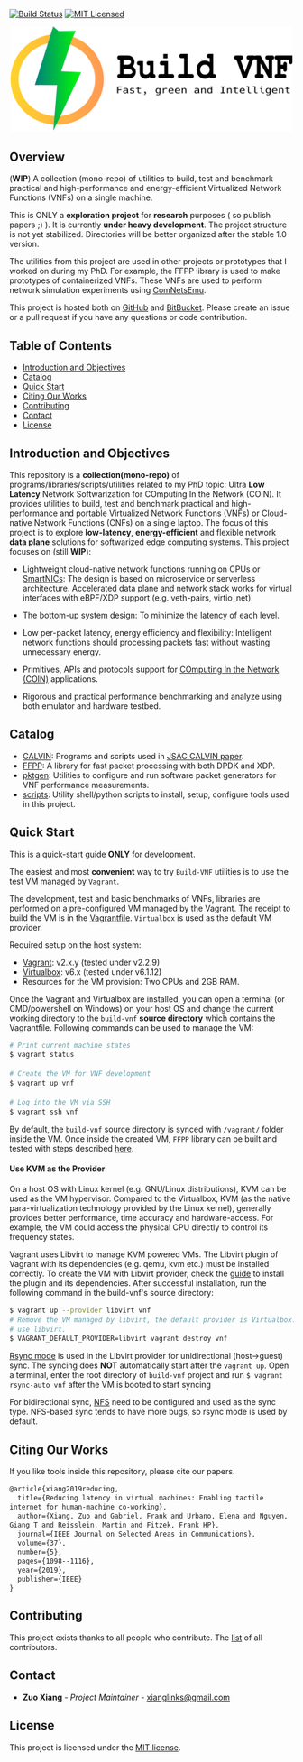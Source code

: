 [![Build Status](https://travis-ci.com/stevelorenz/build-vnf.svg?branch=master)](https://travis-ci.com/stevelorenz/build-vnf)
[![MIT Licensed](https://img.shields.io/github/license/stevelorenz/build-vnf)](https://github.com/stevelorenz/build-vnf/blob/master/LICENSE)


<p align="center">
<img alt="Build-VNF" src="https://github.com/stevelorenz/build-vnf/raw/master/logo/logo_horizontal.png" width="500">
</p>


## Overview

(**WIP**) A collection (mono-repo) of utilities to build, test and benchmark practical and high-performance and energy-efficient Virtualized Network Functions (VNFs) on a
single machine.

This is ONLY a **exploration project** for **research** purposes ( so publish papers ;) ).
It is currently **under heavy development**.
The project structure is not yet stabilized.
Directories will be better organized after the stable 1.0 version.

The utilities from this project are used in other projects or prototypes that I worked on during my PhD.
For example, the FFPP library is used to make prototypes of containerized VNFs.
These VNFs are used to perform network simulation experiments using [ComNetsEmu](https://github.com/stevelorenz/comnetsemu).

This project is hosted both on [GitHub](https://github.com/stevelorenz/build-vnf) and [BitBucket](https://bitbucket.org/comnets/build-vnf/src/master/). 
Please create an issue or a pull request if you have any questions or code contribution.


## Table of Contents

*   [Introduction and Objectives](#introduction-and-objectives)
*   [Catalog](#catalog)
*   [Quick Start](#quick-start)
*   [Citing Our Works](#citing-our-works)
*   [Contributing](#contributing)
*   [Contact](#contact)
*   [License](#license)


## Introduction and Objectives

This repository is a **collection(mono-repo)** of programs/libraries/scripts/utilities related to my PhD topic: Ultra **Low Latency** Network Softwarization for COmputing In the Network (COIN).
It provides utilities to build, test and benchmark practical and high-performance and portable Virtualized Network Functions (VNFs) or Cloud-native Network Functions
(CNFs) on a single laptop.
The focus of this project is to explore **low-latency**, **energy-efficient** and flexible network **data plane** solutions for softwarized edge computing systems.
This project focuses on (still **WIP**):

-  Lightweight cloud-native network functions running on CPUs or [SmartNICs](https://www.mellanox.com/products/smartnic): The design is based on microservice or
   serverless architecture. Accelerated data plane and network stack works for virtual interfaces with eBPF/XDP support (e.g. veth-pairs, virtio\_net).

-  The bottom-up system design: To minimize the latency of each level.

-  Low per-packet latency, energy efficiency and flexibility: Intelligent network functions should processing packets fast without wasting unnecessary energy.

-  Primitives, APIs and protocols support for [COmputing In the Network (COIN)](https://datatracker.ietf.org/rg/coinrg/about/) applications.

-  Rigorous and practical performance benchmarking and analyze using both emulator and hardware testbed.


## Catalog

-   [CALVIN](./CALVIN/): Programs and scripts used in [JSAC CALVIN paper](https://ieeexplore.ieee.org/abstract/document/8672612).
-   [FFPP](./ffpp/): A library for fast packet processing with both DPDK and XDP.
-   [pktgen](./pktgen/):  Utilities to configure and run software packet generators for VNF performance measurements.
-   [scripts](./scripts/): Utility shell/python scripts to install, setup, configure tools used in this project.


## Quick Start

This is a quick-start guide **ONLY** for development.

The easiest and most **convenient** way to try `Build-VNF` utilities is to use the test VM managed by `Vagrant`.

The development, test and basic benchmarks of VNFs, libraries are performed on a pre-configured VM managed by the Vagrant.
The receipt to build the VM is in the [Vagrantfile](./Vagrantfile).
`Virtualbox` is used as the default VM provider.

Required setup on the host system:

-   [Vagrant](https://www.vagrantup.com/downloads.html): v2.x.y (tested under v2.2.9)
-   [Virtualbox](https://www.virtualbox.org/wiki/Downloads): v6.x (tested under v6.1.12)
-   Resources for the VM provision: Two CPUs and 2GB RAM.

Once the Vagrant and Virtualbox are installed, you can open a terminal (or CMD/powershell on Windows) on your host OS and change the current working directory to the
`build-vnf` **source directory** which contains the Vagrantfile.
Following commands can be used to manage the VM:

```bash
# Print current machine states
$ vagrant status

# Create the VM for VNF development
$ vagrant up vnf

# Log into the VM via SSH
$ vagrant ssh vnf
```
By default, the `build-vnf` source directory is synced with `/vagrant/` folder inside the VM.
Once inside the created VM, `FFPP` library can be built and tested with steps described [here](./ffpp/README.md).

#### Use KVM as the Provider

On a host OS with Linux kernel (e.g. GNU/Linux distributions), KVM can be used as the VM hypervisor.
Compared to the Virtualbox, KVM (as the native para-virtualization technology provided by the Linux kernel), generally provides better performance, time accuracy and
hardware-access.
For example, the VM could access the physical CPU directly to control its frequency states.

Vagrant uses Libvirt to manage KVM powered VMs. The Libvirt plugin of Vagrant with its dependencies (e.g. qemu, kvm etc.) must be installed correctly.
To create the VM with Libvirt provider, check the [guide](https://github.com/vagrant-libvirt/vagrant-libvirt#installation) to install the plugin and its dependencies.
After successful installation, run the following command in the build-vnf's source directory:

```bash
$ vagrant up --provider libvirt vnf
# Remove the VM managed by libvirt, the default provider is Virtualbox. Use VAGRANT_DEFAULT_PROVIDER to force vagrant to
# use libvirt.
$ VAGRANT_DEFAULT_PROVIDER=libvirt vagrant destroy vnf
```

[Rsync mode](https://www.vagrantup.com/docs/synced-folders/rsync.html) is used in the Libvirt provider for unidirectional (host->guest) sync. 
The syncing does **NOT** automatically start after the `vagrant up`.
Open a terminal, enter the root directory of `build-vnf` project and run `$ vagrant rsync-auto vnf` after the VM  is booted to start syncing

For bidirectional sync, [NFS](https://www.vagrantup.com/docs/synced-folders/nfs.html) need to be configured and used as the sync type.
NFS-based sync tends to have more bugs, so rsync mode is used by default.


## Citing Our Works

If you like tools inside this repository, please cite our papers.

```
@article{xiang2019reducing,
  title={Reducing latency in virtual machines: Enabling tactile internet for human-machine co-working},
  author={Xiang, Zuo and Gabriel, Frank and Urbano, Elena and Nguyen, Giang T and Reisslein, Martin and Fitzek, Frank HP},
  journal={IEEE Journal on Selected Areas in Communications},
  volume={37},
  number={5},
  pages={1098--1116},
  year={2019},
  publisher={IEEE}
}
```


## Contributing

This project exists thanks to all people who contribute.
The [list](./CONTRIBUTORS) of all contributors.


## Contact

* **Zuo Xiang** - *Project Maintainer* - xianglinks@gmail.com


## License

This project is licensed under the [MIT license](./LICENSE).
